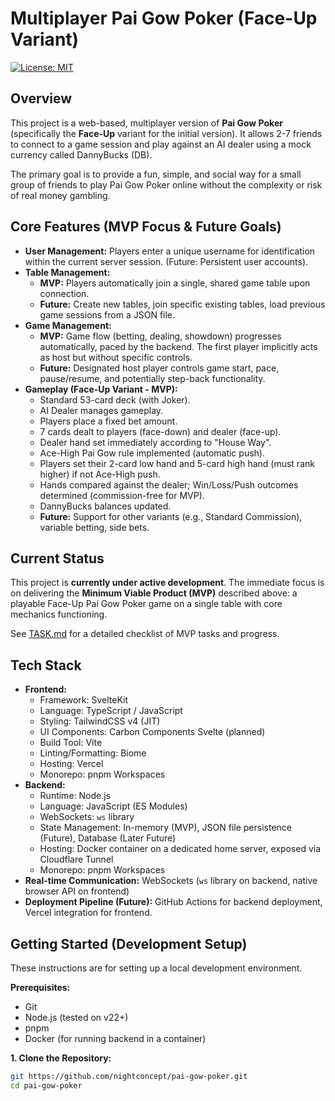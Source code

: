 # Multiplayer Pai Gow Poker (Face-Up Variant)
 
 [![License: MIT](https://img.shields.io/badge/License-MIT-yellow.svg)](https://opensource.org/licenses/MIT)
 
 ## Overview

This project is a web-based, multiplayer version of **Pai Gow Poker** (specifically the **Face-Up** variant for the initial version). It allows 2-7 friends to connect to a game session and play against an AI dealer using a mock currency called DannyBucks (DB).

The primary goal is to provide a fun, simple, and social way for a small group of friends to play Pai Gow Poker online without the complexity or risk of real money gambling.

## Core Features (MVP Focus & Future Goals)

* **User Management:** Players enter a unique username for identification within the current server session. (Future: Persistent user accounts).
* **Table Management:**
    * **MVP:** Players automatically join a single, shared game table upon connection.
    * **Future:** Create new tables, join specific existing tables, load previous game sessions from a JSON file.
* **Game Management:**
    * **MVP:** Game flow (betting, dealing, showdown) progresses automatically, paced by the backend. The first player implicitly acts as host but without specific controls.
    * **Future:** Designated host player controls game start, pace, pause/resume, and potentially step-back functionality.
* **Gameplay (Face-Up Variant - MVP):**
    * Standard 53-card deck (with Joker).
    * AI Dealer manages gameplay.
    * Players place a fixed bet amount.
    * 7 cards dealt to players (face-down) and dealer (face-up).
    * Dealer hand set immediately according to "House Way".
    * Ace-High Pai Gow rule implemented (automatic push).
    * Players set their 2-card low hand and 5-card high hand (must rank higher) if not Ace-High push.
    * Hands compared against the dealer; Win/Loss/Push outcomes determined (commission-free for MVP).
    * DannyBucks balances updated.
    * **Future:** Support for other variants (e.g., Standard Commission), variable betting, side bets.

## Current Status

This project is **currently under active development**. The immediate focus is on delivering the **Minimum Viable Product (MVP)** described above: a playable Face-Up Pai Gow Poker game on a single table with core mechanics functioning.

See [TASK.md](TASK.md) for a detailed checklist of MVP tasks and progress.

## Tech Stack

* **Frontend:**
    * Framework: SvelteKit
    * Language: TypeScript / JavaScript
    * Styling: TailwindCSS v4 (JIT)
    * UI Components: Carbon Components Svelte (planned)
    * Build Tool: Vite
    * Linting/Formatting: Biome
    * Hosting: Vercel
    * Monorepo: pnpm Workspaces
* **Backend:**
    * Runtime: Node.js
    * Language: JavaScript (ES Modules)
    * WebSockets: `ws` library
    * State Management: In-memory (MVP), JSON file persistence (Future), Database (Later Future)
    * Hosting: Docker container on a dedicated home server, exposed via Cloudflare Tunnel
    * Monorepo: pnpm Workspaces
* **Real-time Communication:** WebSockets (`ws` library on backend, native browser API on frontend)
* **Deployment Pipeline (Future):** GitHub Actions for backend deployment, Vercel integration for frontend.

## Getting Started (Development Setup)

These instructions are for setting up a local development environment.

**Prerequisites:**

* Git
* Node.js (tested on v22+)
* pnpm
* Docker (for running backend in a container)

**1. Clone the Repository:**

```bash
git https://github.com/nightconcept/pai-gow-poker.git
cd pai-gow-poker